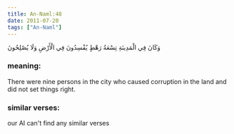```yaml
---
title: An-Naml:48
date: 2011-07-20
tags: ["An-Naml"]
---
```

وَكَانَ فِي الْمَدِينَةِ تِسْعَةُ رَهْطٍ يُفْسِدُونَ فِي الْأَرْضِ وَلَا يُصْلِحُونَ
### meaning: 
There were nine persons in the city who caused corruption in the land and did not set things right.
### similar verses: 

our AI can't find any similar verses




